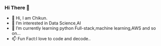 ### Hi There 👋
- 👋 Hi, I am Chikun.
- 👀 I’m interested in Data Science,AI
- 🌱 I’m currently learning python Full-stack,machine learning,AWS and so on...
- 📫 Fun Fact:I love to code and decode..


